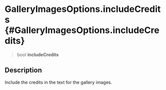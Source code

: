 GalleryImagesOptions.includeCredits {#GalleryImagesOptions.includeCredits}
===================================

> bool **includeCredits**

Description
-----------

Include the credits in the text for the gallery images.
